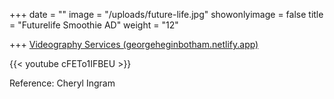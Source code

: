 +++
date = ""
image = "/uploads/future-life.jpg"
showonlyimage = false
title = "Futurelife Smoothie AD"
weight = "12"

+++
[Videography Services (georgeheginbotham.netlify.app)](https://georgeheginbotham.netlify.app/videographyservices/)

{{< youtube cFETo1IFBEU >}}

Reference: Cheryl Ingram